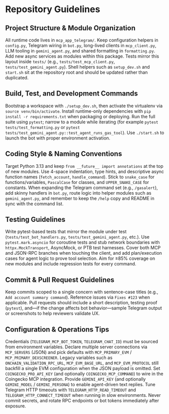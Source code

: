 # Repository Guidelines

## Project Structure & Module Organization
All runtime code lives in `mcp_app_telegram/`. Keep configuration helpers in `config.py`, Telegram wiring in `bot.py`, long-lived clients in `mcp_client.py`, LLM tooling in `gemini_agent.py`, and shared formatting in `formatting.py`. Add new async services as modules within this package. Tests mirror this layout inside `tests/` (e.g., `tests/test_mcp_client.py`, `tests/test_gemini_agent.py`). Shell helpers such as `setup_dev.sh` and `start.sh` sit at the repository root and should be updated rather than duplicated.

## Build, Test, and Development Commands
Bootstrap a workspace with `./setup_dev.sh`, then activate the virtualenv via `source venv/bin/activate`. Install runtime-only dependencies with `pip install -r requirements.txt` when packaging or deploying. Run the full suite using `pytest`; narrow to a module while iterating (for example `pytest tests/test_formatting.py` or `pytest tests/test_gemini_agent.py::test_agent_runs_gas_tool`). Use `./start.sh` to launch the bot with proper environment activation.

## Coding Style & Naming Conventions
Target Python 3.13 and keep `from __future__ import annotations` at the top of new modules. Use 4-space indentation, type hints, and descriptive async function names (`fetch_account`, `handle_command`). Stick to `snake_case` for functions/variables, `PascalCase` for classes, and `UPPER_SNAKE_CASE` for constants. When expanding the Telegram command set (e.g., `/gasalert`), add skinny handlers in `bot.py`, route logic into helper modules such as `gemini_agent.py`, and remember to keep the `/help` copy and README in sync with the command list.

## Testing Guidelines
Write pytest-based tests that mirror the module under test (`tests/test_bot_handlers.py`, `tests/test_gemini_agent.py`, etc.). Use `pytest.mark.asyncio` for coroutine tests and stub network boundaries with `httpx.MockTransport`, AsyncMock, or PTB test harnesses. Cover both MCP and JSON-RPC branches when touching the client, and add plan/execution cases for agent logic to prove tool selection. Aim for ≥85% coverage on new modules and include regression tests for every command.

## Commit & Pull Request Guidelines
Keep commits scoped to a single concern with sentence-case titles (e.g., `Add account summary command`). Reference issues via `Fixes #123` when applicable. Pull requests should include a short description, testing proof (`pytest`), and—if the change affects bot behavior—sample Telegram output or screenshots to help reviewers validate UX.

## Configuration & Operations Tips
Credentials (`TELEGRAM_MCP_BOT_TOKEN`, `TELEGRAM_CHAT_ID`) must be sourced from environment variables. Declare multiple server connections via `MCP_SERVERS` (JSON) and pick defaults with `MCP_PRIMARY_EVM` / `MCP_PRIMARY_DEXSCREENER`. Legacy variables such as `ONCHAIN_VALIDATION_RPC_URL`, `MCP_EVM_BASE_URL`, and `MCP_EVM_PROTOCOL` still backfill a single EVM configuration when the JSON payload is omitted. Set `COINGECKO_PRO_API_KEY` (and optionally `COINGECKO_MCP_COMMAND`) to wire in the Coingecko MCP integration. Provide `GEMINI_API_KEY` (and optionally `GEMINI_MODEL` / `GEMINI_PERSONA`) to enable agent-driven text replies. Tune Telegram HTTP timeouts with `TELEGRAM_HTTP_READ_TIMEOUT` and `TELEGRAM_HTTP_CONNECT_TIMEOUT` when running in slow environments. Never commit secrets, and rotate RPC endpoints or bot tokens immediately after exposure.
